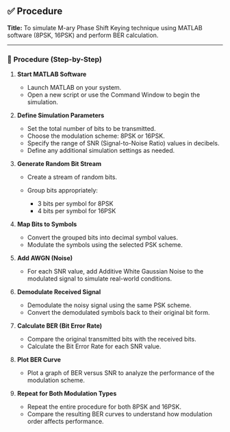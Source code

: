 ## ✅ Procedure

**Title:** To simulate M-ary Phase Shift Keying technique using MATLAB software (8PSK, 16PSK) and perform BER calculation.

---

### 🔧 **Procedure (Step-by-Step)**

1. **Start MATLAB Software**

   * Launch MATLAB on your system.
   * Open a new script or use the Command Window to begin the simulation.

2. **Define Simulation Parameters**

   * Set the total number of bits to be transmitted.
   * Choose the modulation scheme: 8PSK or 16PSK.
   * Specify the range of SNR (Signal-to-Noise Ratio) values in decibels.
   * Define any additional simulation settings as needed.

3. **Generate Random Bit Stream**

   * Create a stream of random bits.
   * Group bits appropriately:

     * 3 bits per symbol for 8PSK
     * 4 bits per symbol for 16PSK

4. **Map Bits to Symbols**

   * Convert the grouped bits into decimal symbol values.
   * Modulate the symbols using the selected PSK scheme.

5. **Add AWGN (Noise)**

   * For each SNR value, add Additive White Gaussian Noise to the modulated signal to simulate real-world conditions.

6. **Demodulate Received Signal**

   * Demodulate the noisy signal using the same PSK scheme.
   * Convert the demodulated symbols back to their original bit form.

7. **Calculate BER (Bit Error Rate)**

   * Compare the original transmitted bits with the received bits.
   * Calculate the Bit Error Rate for each SNR value.

8. **Plot BER Curve**

   * Plot a graph of BER versus SNR to analyze the performance of the modulation scheme.

9. **Repeat for Both Modulation Types**

   * Repeat the entire procedure for both 8PSK and 16PSK.
   * Compare the resulting BER curves to understand how modulation order affects performance.

